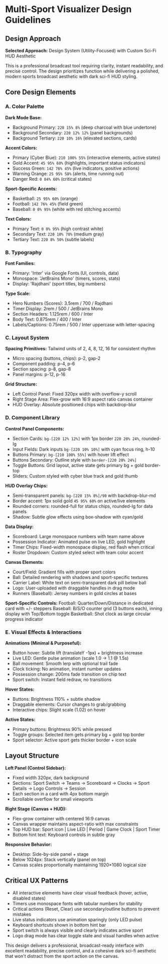 # Multi-Sport Visualizer Design Guidelines

## Design Approach
**Selected Approach:** Design System (Utility-Focused) with Custom Sci-Fi HUD Aesthetic

This is a professional broadcast tool requiring clarity, instant readability, and precise control. The design prioritizes function while delivering a polished, modern sports broadcast aesthetic with dark sci-fi HUD styling.

## Core Design Elements

### A. Color Palette

**Dark Mode Base:**
- Background Primary: `220 15% 8%` (deep charcoal with blue undertone)
- Background Secondary: `220 12% 12%` (panel backgrounds)
- Background Tertiary: `220 10% 16%` (elevated sections, cards)

**Accent Colors:**
- Primary (Cyber Blue): `210 100% 55%` (interactive elements, active states)
- Gold Accent: `45 95% 60%` (highlights, important status indicators)
- Success Green: `142 76% 45%` (live indicators, positive actions)
- Warning Orange: `25 95% 58%` (alerts, time running out)
- Danger Red: `0 84% 60%` (critical states)

**Sport-Specific Accents:**
- Basketball: `25 95% 60%` (orange)
- Football: `142 76% 45%` (field green) 
- Baseball: `0 0% 95%` (white with red stitching accents)

**Text Colors:**
- Primary Text: `0 0% 95%` (high contrast white)
- Secondary Text: `220 10% 70%` (medium gray)
- Tertiary Text: `220 8% 50%` (subtle labels)

### B. Typography

**Font Families:**
- Primary: 'Inter' via Google Fonts (UI, controls, data)
- Monospace: 'JetBrains Mono' (timers, scores, stats)
- Display: 'Rajdhani' (sport titles, big numbers)

**Type Scale:**
- Hero Numbers (Scores): 3.5rem / 700 / Rajdhani
- Timer Display: 2rem / 500 / JetBrains Mono
- Section Headers: 1.125rem / 600 / Inter
- Body Text: 0.875rem / 400 / Inter
- Labels/Captions: 0.75rem / 500 / Inter uppercase with letter-spacing

### C. Layout System

**Spacing Primitives:** Tailwind units of 2, 4, 8, 12, 16 for consistent rhythm
- Micro spacing (buttons, chips): p-2, gap-2
- Component padding: p-4, p-6
- Section spacing: p-8, gap-8
- Panel margins: p-12, p-16

**Grid Structure:**
- Left Control Panel: Fixed 320px width with overflow-y scroll
- Right Stage Area: Flex-grow with 16:9 aspect ratio canvas container
- HUD Overlay: Absolute positioned chips with backdrop-blur

### D. Component Library

**Control Panel Components:**
- Section Cards: `bg-[220 12% 12%]` with 1px border `220 20% 24%`, rounded-lg
- Input Fields: Dark inputs `bg-[220 10% 10%]` with cyan focus ring, h-10
- Buttons Primary: `bg-[210 100% 55%]` with hover lift effect
- Buttons Secondary: Outline style with `border-[220 20% 24%]`
- Toggle Buttons: Grid layout, active state gets primary bg + gold border-top
- Sliders: Custom styled with cyber blue track and gold thumb

**HUD Overlay Chips:**
- Semi-transparent panels: `bg-[220 15% 8%]/90` with backdrop-blur-md
- Border accent: 1px solid gold `45 95% 60%` on active/live elements
- Rounded corners: rounded-full for status chips, rounded-lg for data panels
- Shadow: Subtle glow effects using box-shadow with cyan/gold

**Data Display:**
- Scoreboard: Large monospace numbers with team name above
- Possession Indicator: Animated pulse on live LED, gold highlight
- Timer Chips: Fixed-width monospace display, red flash when critical
- Roster Dropdown: Custom styled select with team color accent

**Canvas Elements:**
- Court/Field: Gradient fills with proper sport colors
- Ball: Detailed rendering with shadows and sport-specific textures
- Carrier Label: White text on semi-transparent dark pill below ball
- Logo: User-uploaded with draggable handles in drag mode
- Runners (Baseball): Jersey numbers in gold circles at bases

**Sport-Specific Controls:**
Football: Quarter/Down/Distance in dedicated card with +/- steppers
Baseball: B/S/O counter grid (3 buttons each), inning display with Top/Bottom toggle
Basketball: Shot clock as large circular progress indicator

### E. Visual Effects & Interactions

**Animations (Minimal & Purposeful):**
- Button hover: Subtle lift (translateY -1px) + brightness increase
- Live LED: Gentle pulse animation (scale 1.0 → 1.1 @ 1.5s)
- Ball movement: Smooth lerp with optional trail fade
- Clock ticking: No animation, instant number updates
- Possession change: 200ms fade transition on chip text
- Sport switch: Instant field redraw, no transitions

**Hover States:**
- Buttons: Brightness 110% + subtle shadow
- Draggable elements: Cursor changes to grab/grabbing
- Interactive chips: Slight scale (1.02) on hover

**Active States:**
- Primary buttons: Brightness 90% while pressed
- Toggle groups: Selected item gets primary bg + gold top border
- Sport selector: Active sport gets thicker border + icon scale

## Layout Structure

**Left Panel (Control Sidebar):**
- Fixed width 320px, dark background
- Sections: Sport Switch → Teams → Scoreboard → Clocks → Sport Details → Logo Controls → Session
- Each section in a card with 4px bottom margin
- Scrollable overflow for small viewports

**Right Stage (Canvas + HUD):**
- Flex-grow container with centered 16:9 canvas
- Canvas wrapper maintains aspect-ratio with max constraints
- Top HUD bar: Sport icon | Live LED | Period | Game Clock | Sport Timer
- Bottom hint text: Keyboard controls in subtle gray

**Responsive Behavior:**
- Desktop: Side-by-side panel + stage
- Below 1024px: Stack vertically (panel on top)
- Canvas scales proportionally maintaining 1920×1080 logical size

## Critical UX Patterns

- All interactive elements have clear visual feedback (hover, active, disabled states)
- Timers use monospace fonts with tabular numbers for stability
- Critical actions (Reset, Clear) use secondary/outline buttons to prevent mistakes
- Live status indicators use animation sparingly (only LED pulse)
- Keyboard shortcuts shown in bottom hint bar
- Sport switch is always visible and clearly indicates active sport
- Logo drag mode has clear toggle state and visual handles when active

This design delivers a professional, broadcast-ready interface with excellent readability, precise control, and a cohesive dark sci-fi aesthetic that won't distract from the sport action on the canvas.